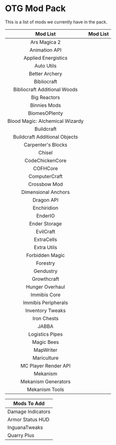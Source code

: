 # OTG Mod Pack

This is a list of mods we currently have in the pack.

|Mod List        |Mod List       |
|:--------------:|:-------------:|
|Ars Magica 2|
|Animation API|
|Applied Energistics|
|Auto Utils|
|Better Archery|
|Bibliocraft|
|Bibliocraft Additional Woods|
|Big Reactors|
|Binnies Mods|
|BiomesOPlenty|
|Blood Magic: Alchemical Wizardy|
|Buildcraft|
|Buildcraft Additional Objects|
|Carpenter's Blocks|
|Chisel|
|CodeChickenCore|
|COFHCore|
|ComputerCraft|
|Crossbow Mod|
|Dimensional Anchors|
|Dragon API|
|Enchiridion|
|EnderIO|
|Ender Storage|
|EvilCraft|
|ExtraCells|
|Extra Utils|
|Forbidden Magic|
|Forestry|
|Gendustry|
|Growthcraft|
|Hunger Overhaul|
|Immibis Core|
|Immibis Peripherals|
|Inventory Tweaks|
|Iron Chests|
|JABBA|
|Logistics Pipes|
|Magic Bees|
|MapWriter|
|Mariculture|
|MC Player Render API|
|Mekanism|
|Mekanism Generators|
|Mekanism Tools|

|Mods To Add       |
|------------------|
|Damage Indicators|
|Armor Status HUD|
|InguanaTweaks|
|Quarry Plus|
